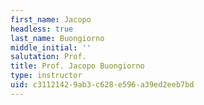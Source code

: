 ```yaml
---
first_name: Jacopo
headless: true
last_name: Buongiorno
middle_initial: ''
salutation: Prof.
title: Prof. Jacopo Buongiorno
type: instructor
uid: c3112142-9ab3-c628-e596-a39ed2eeb7bd
---
```

